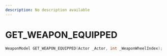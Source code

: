 ```yaml
---
description: No description available 
---
```


# GET_WEAPON_EQUIPPED

```cpp
WeaponModel GET_WEAPON_EQUIPPED(Actor _Actor, int _WeaponWheelIndex);
```